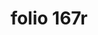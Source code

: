 ---
layout: edition
title: folio 167r
manuscript: Florence, Biblioteca Marucelliana, Carte Rajna XIX.15
sigla: R
iip: r167r.tif
milestone: 333
---